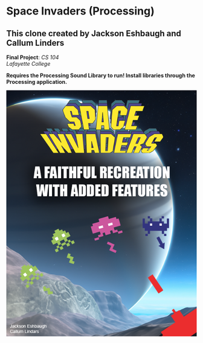 # Space Invaders (Processing)
## This clone created by Jackson Eshbaugh and Callum Linders

**Final Project**: *CS 104*  
*Lafayette College*

**Requires the Processing Sound Library to run! Install libraries through the Processing application.**

![Promotional Image](graphics/Promo.png)